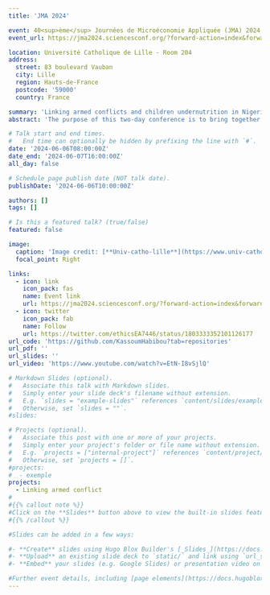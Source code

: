 ```yaml
---
title: 'JMA 2024'

event: 40<sup>ème</sup> Journées de Microéconomie Appliquée (JMA) 2024
event_url: https://jma2024.sciencesconf.org/?forward-action=index&forward-controller=index&lang=en

location: Université Catholique de Lille - Room 204
address:
  street: 83 boulevard Vauban
  city: Lille
  region: Hauts-de-France
  postcode: '59000'
  country: France

summary: 'Linking armed conflicts and children undernutrition in Nigeria: the mitigating effects of maternal bargaining power'
abstract: 'The purpose of this two-day conference is to bring together academics and researchers to present and discuss their ongoing research and to stimulate interaction and cooperation between them. Topics with an interest in the broad area of applied microeconomics. It was a great opportunity for me to share with the research community my research interests and findings.'

# Talk start and end times.
#   End time can optionally be hidden by prefixing the line with `#`.
date: '2024-06-06T08:00:00Z'
date_end: '2024-06-07T16:00:00Z'
all_day: false

# Schedule page publish date (NOT talk date).
publishDate: '2024-06-06T10:00:00Z'

authors: []
tags: []

# Is this a featured talk? (true/false)
featured: false

image:
  caption: 'Image credit: [**Univ-catho-lille**](https://www.univ-catholille.fr/en)'
  focal_point: Right

links:
  - icon: link
    icon_pack: fas
    name: Event link
    url: https://jma2024.sciencesconf.org/?forward-action=index&forward-controller=index&lang=en
  - icon: twitter
    icon_pack: fab
    name: Follow
    url: https://twitter.com/ethicsEA7446/status/1803333352101126177
url_code: 'https://github.com/KassoumHabibou?tab=repositories'
url_pdf: ''
url_slides: ''
url_video: 'https://www.youtube.com/watch?v=EtN-I8vSjlQ'

# Markdown Slides (optional).
#   Associate this talk with Markdown slides.
#   Simply enter your slide deck's filename without extension.
#   E.g. `slides = "example-slides"` references `content/slides/example-slides.md`.
#   Otherwise, set `slides = ""`.
#slides: 

# Projects (optional).
#   Associate this post with one or more of your projects.
#   Simply enter your project's folder or file name without extension.
#   E.g. `projects = ["internal-project"]` references `content/project/deep-learning/index.md`.
#   Otherwise, set `projects = []`.
#projects:
#  - exemple
projects:
  - Linking armed conflict
#
#{{% callout note %}}
#Click on the **Slides** button above to view the built-in slides feature.
#{{% /callout %}}

#Slides can be added in a few ways:

#- **Create** slides using Hugo Blox Builder's [_Slides_](https://docs.hugoblox.com/reference/content-types/) feature and link using `slides` parameter in the front matter of the talk file
#- **Upload** an existing slide deck to `static/` and link using `url_slides` parameter in the front matter of the talk file
#- **Embed** your slides (e.g. Google Slides) or presentation video on this page using [shortcodes](https://docs.hugoblox.com/reference/markdown/).

#Further event details, including [page elements](https://docs.hugoblox.com/reference/markdown/) such as image galleries, can be added to the body of this page.
---
```


